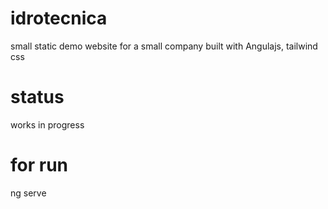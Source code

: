 # idrotecnica
small static demo website for a small company built with Angulajs, tailwind css

# status 
works in progress

# for run 
ng serve